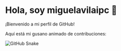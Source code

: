 # Hola, soy miguelavilaipc 👋

¡Bienvenido a mi perfil de GitHub!

Aquí está mi gusano animado de contribuciones:

![GitHub Snake](https://miguelavilaipc.github.io/snk/github-contribution-grid-snake.svg)
